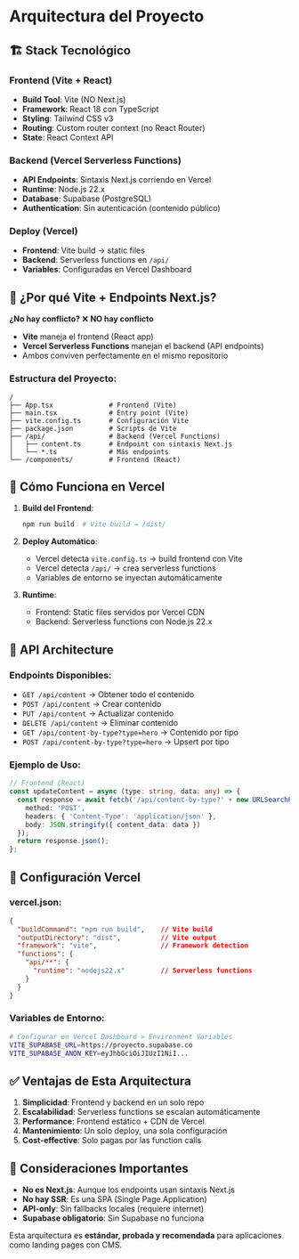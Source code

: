 # Arquitectura del Proyecto

## 🏗️ Stack Tecnológico

### Frontend (Vite + React)
- **Build Tool**: Vite (NO Next.js)
- **Framework**: React 18 con TypeScript
- **Styling**: Tailwind CSS v3
- **Routing**: Custom router context (no React Router)
- **State**: React Context API

### Backend (Vercel Serverless Functions)
- **API Endpoints**: Sintaxis Next.js corriendo en Vercel
- **Runtime**: Node.js 22.x
- **Database**: Supabase (PostgreSQL)
- **Authentication**: Sin autenticación (contenido público)

### Deploy (Vercel)
- **Frontend**: Vite build → static files
- **Backend**: Serverless functions en `/api/`
- **Variables**: Configuradas en Vercel Dashboard

## 🤔 ¿Por qué Vite + Endpoints Next.js?

**¿No hay conflicto?** ❌ **NO hay conflicto**

- **Vite** maneja el frontend (React app)
- **Vercel Serverless Functions** manejan el backend (API endpoints)
- Ambos conviven perfectamente en el mismo repositorio

### Estructura del Proyecto:
```
/
├── App.tsx              # Frontend (Vite)
├── main.tsx             # Entry point (Vite)
├── vite.config.ts       # Configuración Vite
├── package.json         # Scripts de Vite
├── /api/                # Backend (Vercel Functions)
│   ├── content.ts       # Endpoint con sintaxis Next.js
│   └── *.ts             # Más endpoints
└── /components/         # Frontend (React)
```

## 🚀 Cómo Funciona en Vercel

1. **Build del Frontend**:
   ```bash
   npm run build  # Vite build → /dist/
   ```

2. **Deploy Automático**:
   - Vercel detecta `vite.config.ts` → build frontend con Vite
   - Vercel detecta `/api/` → crea serverless functions
   - Variables de entorno se inyectan automáticamente

3. **Runtime**:
   - Frontend: Static files servidos por Vercel CDN
   - Backend: Serverless functions con Node.js 22.x

## 📡 API Architecture

### Endpoints Disponibles:
- `GET /api/content` → Obtener todo el contenido
- `POST /api/content` → Crear contenido
- `PUT /api/content` → Actualizar contenido
- `DELETE /api/content` → Eliminar contenido
- `GET /api/content-by-type?type=hero` → Contenido por tipo
- `POST /api/content-by-type?type=hero` → Upsert por tipo

### Ejemplo de Uso:
```typescript
// Frontend (React)
const updateContent = async (type: string, data: any) => {
  const response = await fetch('/api/content-by-type?' + new URLSearchParams({ type }), {
    method: 'POST',
    headers: { 'Content-Type': 'application/json' },
    body: JSON.stringify({ content_data: data })
  });
  return response.json();
};
```

## 🔧 Configuración Vercel

### vercel.json:
```json
{
  "buildCommand": "npm run build",    // Vite build
  "outputDirectory": "dist",          // Vite output
  "framework": "vite",                // Framework detection
  "functions": {
    "api/**": {
      "runtime": "nodejs22.x"         // Serverless functions
    }
  }
}
```

### Variables de Entorno:
```bash
# Configurar en Vercel Dashboard > Environment Variables
VITE_SUPABASE_URL=https://proyecto.supabase.co
VITE_SUPABASE_ANON_KEY=eyJhbGciOiJIUzI1NiI...
```

## ✅ Ventajas de Esta Arquitectura

1. **Simplicidad**: Frontend y backend en un solo repo
2. **Escalabilidad**: Serverless functions se escalan automáticamente  
3. **Performance**: Frontend estático + CDN de Vercel
4. **Mantenimiento**: Un solo deploy, una sola configuración
5. **Cost-effective**: Solo pagas por las function calls

## 🚨 Consideraciones Importantes

- **No es Next.js**: Aunque los endpoints usan sintaxis Next.js
- **No hay SSR**: Es una SPA (Single Page Application)
- **API-only**: Sin fallbacks locales (requiere internet)
- **Supabase obligatorio**: Sin Supabase no funciona

Esta arquitectura es **estándar, probada y recomendada** para aplicaciones como landing pages con CMS.